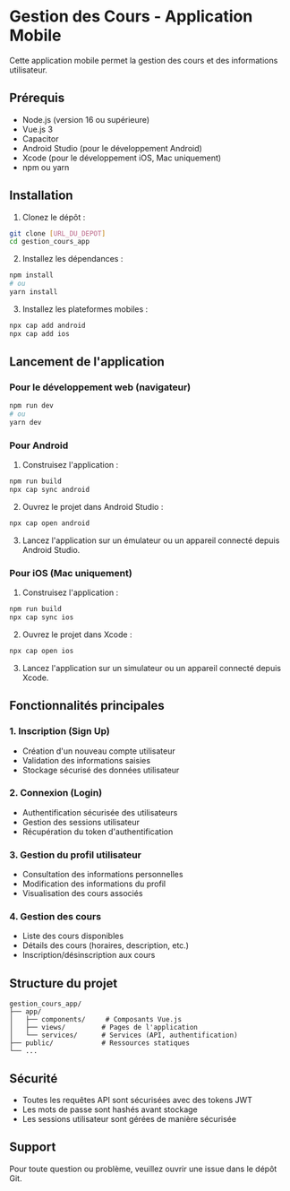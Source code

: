 # Gestion des Cours - Application Mobile

Cette application mobile permet la gestion des cours et des informations utilisateur.

## Prérequis

- Node.js (version 16 ou supérieure)
- Vue.js 3
- Capacitor
- Android Studio (pour le développement Android)
- Xcode (pour le développement iOS, Mac uniquement)
- npm ou yarn

## Installation

1. Clonez le dépôt :
```bash
git clone [URL_DU_DEPOT]
cd gestion_cours_app
```

2. Installez les dépendances :
```bash
npm install
# ou
yarn install
```

3. Installez les plateformes mobiles :
```bash
npx cap add android
npx cap add ios
```

## Lancement de l'application

### Pour le développement web (navigateur)
```bash
npm run dev
# ou
yarn dev
```

### Pour Android
1. Construisez l'application :
```bash
npm run build
npx cap sync android
```

2. Ouvrez le projet dans Android Studio :
```bash
npx cap open android
```

3. Lancez l'application sur un émulateur ou un appareil connecté depuis Android Studio.

### Pour iOS (Mac uniquement)
1. Construisez l'application :
```bash
npm run build
npx cap sync ios
```

2. Ouvrez le projet dans Xcode :
```bash
npx cap open ios
```

3. Lancez l'application sur un simulateur ou un appareil connecté depuis Xcode.

## Fonctionnalités principales

### 1. Inscription (Sign Up)
- Création d'un nouveau compte utilisateur
- Validation des informations saisies
- Stockage sécurisé des données utilisateur

### 2. Connexion (Login)
- Authentification sécurisée des utilisateurs
- Gestion des sessions utilisateur
- Récupération du token d'authentification

### 3. Gestion du profil utilisateur
- Consultation des informations personnelles
- Modification des informations du profil
- Visualisation des cours associés

### 4. Gestion des cours
- Liste des cours disponibles
- Détails des cours (horaires, description, etc.)
- Inscription/désinscription aux cours

## Structure du projet

```
gestion_cours_app/
├── app/
│   ├── components/     # Composants Vue.js
│   ├── views/         # Pages de l'application
│   └── services/      # Services (API, authentification)
├── public/            # Ressources statiques
└── ...
```

## Sécurité

- Toutes les requêtes API sont sécurisées avec des tokens JWT
- Les mots de passe sont hashés avant stockage
- Les sessions utilisateur sont gérées de manière sécurisée

## Support

Pour toute question ou problème, veuillez ouvrir une issue dans le dépôt Git. 